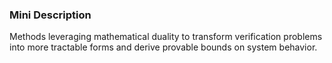 ### Mini Description

Methods leveraging mathematical duality to transform verification problems into more tractable forms and derive provable bounds on system behavior.
